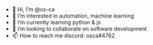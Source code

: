 - 👋 Hi, I’m @os-ca
- 👀 I’m interested in automation, machine learning
- 🌱 I’m currently learning python & js
- 💞️ I’m looking to collaborate on software development 
- 📫 How to reach me discord: osca#4762

<!---
os-ca/os-ca is a ✨ special ✨ repository because its `README.md` (this file) appears on your GitHub profile.
You can click the Preview link to take a look at your changes.
--->
